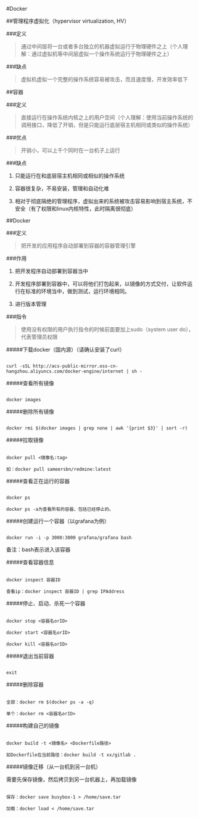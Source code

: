 #Docker

##管理程序虚拟化（hypervisor virtualization, HV）

###定义



>通过中间层将一台或者多台独立的机器虚拟运行于物理硬件之上（个人理解：通过虚拟机等中间层虚拟一个操作系统运行于物理硬件之上）



###缺点

>虚拟机虚拟一个完整的操作系统容易被攻击，而且速度慢，开发效率低下



##容器

###定义

>直接运行在操作系统内核之上的用户空间（个人理解：使用当前操作系统的调用接口，降低了开销，但是只能运行底层宿主机相同或类似的操作系统）



###优点

>开销小，可以上千个同时在一台机子上运行



###缺点

1.  只能运行在和底层宿主机相同或相似的操作系统

2. 	容器很复杂，不易安装，管理和自动化难

3. 	相对于彻底隔绝的管理程序，虚拟出来的系统被攻击容易影响到宿主系统，不安全（有了权限和linux内核特性，此时隔离很彻底）



##Docker

###定义

>把开发的应用程序自动部署到容器的容器管理引擎



###作用

1. 把开发程序自动部署到容器当中

2. 开发程序部署到容器中，可以将他们打包起来，以镜像的方式交付，让软件运行在标准的环境当中，做到测试，运行环境相同。

3. 进行版本管理



###指令

>使用没有权限的用户执行指令的时候前面要加上sudo（system user do），代表管理员权限



#####下载docker（国内源）（请确认安装了curl）

```

curl -sSL http://acs-public-mirror.oss-cn-hangzhou.aliyuncs.com/docker-engine/internet | sh -

```

#####查看所有镜像

```

docker images

```

#####删除所有镜像

```

docker rmi $(docker images | grep none | awk '{print $3}' | sort -r)

```

#####拉取镜像

```

docker pull <镜像名:tag>

如：docker pull sameersbn/redmine:latest

```

#####查看正在运行的容器

```

docker ps

docker ps -a为查看所有的容器，包括已经停止的。

```

#####创建运行一个容器（以grafana为例）

```

docker run -i -p 3000:3000 grafana/grafana bash

```

备注：bash表示进入该容器

#####查看容器信息

```

docker inspect 容器ID

查看ip：docker inspect 容器ID | grep IPAddress

```

#####停止、启动、杀死一个容器

```

docker stop <容器名orID>

docker start <容器名orID>

docker kill <容器名orID>

```

#####退出当前容器

```

exit

```

#####删除容器

```

全部：docker rm $(docker ps -a -q)

单个：docker rm <容器名orID>

```

#####构建自己的镜像

```

docker build -t <镜像名> <Dockerfile路径>

如Dockerfile在当前路径：docker build -t xx/gitlab .

```



#####镜像迁移（从一台机到另一台机）

需要先保存镜像，然后拷贝到另一台机器上，再加载镜像

```

保存：docker save busybox-1 > /home/save.tar

加载：docker load < /home/save.tar

```